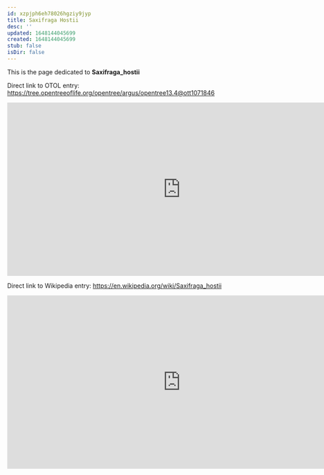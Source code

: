 ```yaml
---
id: xzpjph6eh78026hgziy9jyp
title: Saxifraga Hostii
desc: ''
updated: 1648144045699
created: 1648144045699
stub: false
isDir: false
---
```

This is the page dedicated to **Saxifraga_hostii**


Direct link to OTOL entry: https://tree.opentreeoflife.org/opentree/argus/opentree13.4@ott1071846



<html>
    <body>
    <iframe src="https://tree.opentreeoflife.org/opentree/argus/opentree13.4@ott1071846"
    width="800" height="400" frameborder="0" allowfullscreen> </iframe>
    </body>
</html>
    


Direct link to Wikipedia entry: https://en.wikipedia.org/wiki/Saxifraga_hostii



<html>
    <body>
    <iframe src="https://en.wikipedia.org/wiki/Saxifraga_hostii"
    width="800" height="400" frameborder="0" allowfullscreen> </iframe>
    </body>
</html>
    
